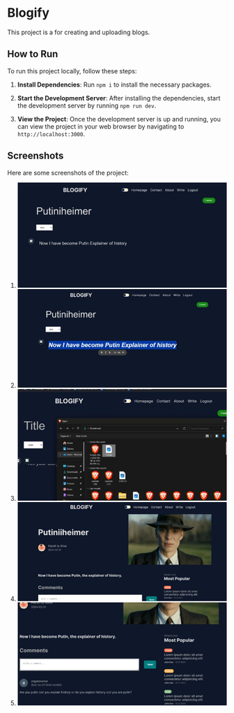 # Blogify

This project is a for creating and uploading blogs.

## How to Run

To run this project locally, follow these steps:

1. **Install Dependencies**: Run `npm i` to install the necessary packages.

2. **Start the Development Server**: After installing the dependencies, start the development server by running `npm run dev`.

3. **View the Project**: Once the development server is up and running, you can view the project in your web browser by navigating to `http://localhost:3000`.

## Screenshots

Here are some screenshots of the project:

1. ![Screenshot 1](public/1.jpg)
2. ![Screenshot 2](public/2.jpg)
3. ![Screenshot 3](public/3.jpg)
4. ![Screenshot 4](public/4.jpg)
5. ![Screenshot 5](public/5.jpg)

